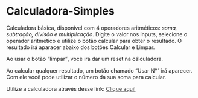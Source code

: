 # Calculadora-Simples

<p>Calculadora básica, disponível com 4 operadores aritméticos:<em> soma, subtração, divisão e multiplicação</em>. Digite o valor nos inputs, selecione o operador
aritmético e utilize o botão calcular para obter o resultado. O resultado irá aparacer abaixo dos botões Calcular e Limpar.</p>

<p>Ao usar o botão <q>limpar</q>, você irá dar um reset na cálculadora.</p>

<p>Ao calcular qualquer resultado, um botão chamado <q>Usar N°</q> irá aparecer. Com ele você pode utilizar o número da sua soma para calcular.</p>

<p>Utilize a calculadora através desse link: <a href="https://arcfives.github.io/Calculadora-Simples/" target="_blank">Clique aqui!</a></p>
